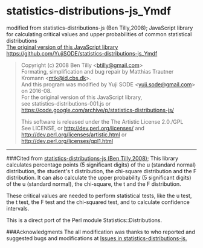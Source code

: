 # statistics-distributions-js_Ymdf
modified from statistics-distributions-js (Ben Tilly,2008); JavaScript library for calculating critical values and upper probabilities of common statistical distributions  
[The original version of this JavaScript library](https://code.google.com/archive/p/statistics-distributions-js/)  
https://github.com/YujiSODE/statistics-distributions-js_Ymdf  

>Copyright (c) 2008 Ben Tilly \<btilly@gmail.com\>  
>Formating, simplification and bug repair by Matthias Trautner Kromann \<mtk@id.cbs.dk\>.  
>And this program was modified by Yuji SODE \<yuji.sode@gmail.com\> on 2016-08.  
>For the original version of this JavaScript library,  
>see statistics-distributions-001.js or https://code.google.com/archive/p/statistics-distributions-js/  
>
>This software is released under the The Artistic License 2.0./GPL  
>See LICENSE, or http://dev.perl.org/licenses/ and http://dev.perl.org/licenses/artistic.html or http://dev.perl.org/licenses/gpl1.html
______

###Cited from [statistics-distributions-js (Ben Tilly,2008)](https://code.google.com/archive/p/statistics-distributions-js/);
This library calculates percentage points (5 significant digits) of the u (standard normal) distribution, the student's t distribution, the chi-square distribution and the F distribution. It can also calculate the upper probability (5 significant digits) of the u (standard normal), the chi-square, the t and the F distribution.

These critical values are needed to perform statistical tests, like the u test, the t test, the F test and the chi-squared test, and to calculate confidence intervals.

This is a direct port of the Perl module Statistics::Distributions.

###Acknowledgments
The all modification was thanks to who reported and suggested bugs and modifications at [Issues in statistics-distributions-js.](https://code.google.com/archive/p/statistics-distributions-js/issues)

